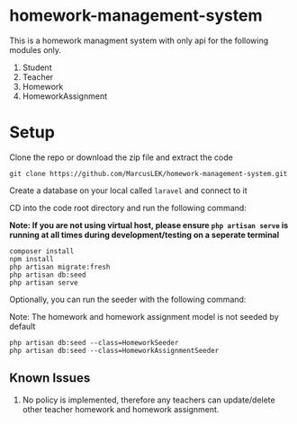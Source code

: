 # homework-management-system

This is a homework managment system with only api for the following modules only.
1. Student
2. Teacher
3. Homework
4. HomeworkAssignment

# Setup
Clone the repo or download the zip file and extract the code
```
git clone https://github.com/MarcusLEK/homework-management-system.git
```
Create a database on your local called `laravel` and connect to it

CD into the code root directory and run the following command:

<b>Note: If you are not using virtual host, please ensure `php artisan serve` is running at all times during development/testing on a seperate terminal</b>
```
composer install
npm install
php artisan migrate:fresh
php artisan db:seed
php artisan serve
```

Optionally, you can run the seeder with the following command:

</b>Note: The homework and homework assignment model is not seeded by default</b>
```
php artisan db:seed --class=HomeworkSeeder
php artisan db:seed --class=HomeworkAssignmentSeeder
```

## Known Issues
1. No policy is implemented, therefore any teachers can update/delete other teacher homework and homework assignment.
